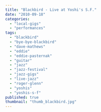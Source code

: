 ```yaml
---
title: "Blackbird - Live at Yoshi's S.F."
date: "2010-09-18"
categories: 
  - "local-gigs"
  - "performances"
tags: 
  - "blackbird"
  - "bye-bye-blackbird"
  - "dave-mathews"
  - "eddie"
  - "eddie-pasternak"
  - "guitar"
  - "jazz"
  - "jazz-festival"
  - "jazz-gigs"
  - "live-jazz"
  - "roger-glenn"
  - "yoshis"
  - "yoshis-s-f"
published: true
thumbnail: "thumb_blackbird.jpg"
---
```

<script>
	import Youtube from 'svelte-youtube-embed'
</script>

<Youtube id="eZAVve5jyKA" />

